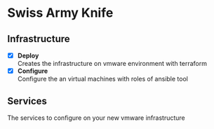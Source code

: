 # Swiss Army Knife

## **Infrastructure**

- [x] **Deploy**  
    Creates the infrastructure on vmware environment with terraform
- [x] **Configure**  
    Configure the an virtual machines with roles of ansible tool

## **Services**

The services to configure on your new vmware infrastructure